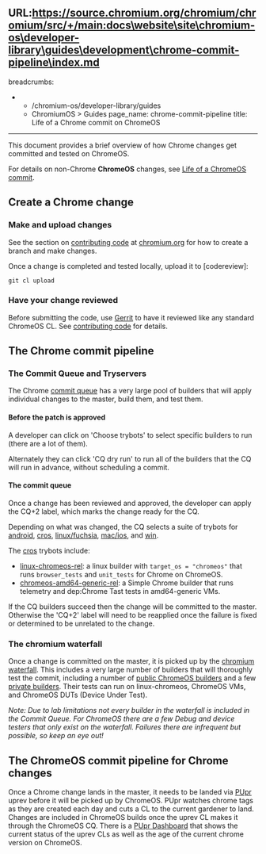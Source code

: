 URL:https://source.chromium.org/chromium/chromium/src/+/main:docs\website\site\chromium-os\developer-library\guides\development\chrome-commit-pipeline\index.md
---
breadcrumbs:
- - /chromium-os/developer-library/guides
  - ChromiumOS > Guides
page_name: chrome-commit-pipeline
title: Life of a Chrome commit on ChromeOS
---

This document provides a brief overview of how Chrome changes get committed
and tested on ChromeOS.

For details on non-Chrome **ChromeOS** changes, see
[Life of a ChromeOS commit](/chromium-os/developer-library/reference/development/cros-commit-pipeline/).

## Create a Chrome change

### Make and upload changes

See the section on [contributing code] at [chromium.org]
for how to create a branch and make changes.

Once a change is completed and tested locally, upload it to [codereview]:

```git cl upload```

### Have your change reviewed

Before submitting the code, use [Gerrit] to have it reviewed like any standard
ChromeOS CL. See [contributing code] for details.

## The Chrome commit pipeline

### The Commit Queue and Tryservers

The Chrome [commit queue] has a very large pool of builders that will apply
individual changes to the master, build them, and test them.

#### Before the patch is approved

A developer can click on 'Choose trybots' to select specific builders to run
(there are a lot of them).

Alternately they can click 'CQ dry run' to run all of the builders that the
CQ will run in advance, without scheduling a commit.

#### The commit queue

Once a change has been reviewed and approved, the developer can apply the CQ+2
label, which marks the change ready for the CQ.

Depending on what was changed, the CQ selects a suite of trybots for
[android], [cros], [linux/fuchsia], [mac/ios], and [win].

The [cros] trybots include:
- [linux-chromeos-rel]: a linux builder with `target_os = "chromeos"` that runs
`browser_tests` and `unit_tests` for Chrome on ChromeOS.
- [chromeos-amd64-generic-rel]: a Simple Chrome builder that runs telemetry and
dep:Chrome Tast tests in amd64-generic VMs.

If the CQ builders succeed then the change will be committed to the master.
Otherwise the 'CQ+2' label will need to be reapplied once the failure is fixed
or determined to be unrelated to the change.

### The chromium waterfall

Once a change is committed on the master, it is picked up by the
[chromium waterfall]. This includes a very large number of builders that will
thoroughly test the commit, including a number of [public ChromeOS builders]
and a few [private builders]. Their tests can run on linux-chromeos, ChromeOS
VMs, and ChromeOS DUTs (Device Under Test).

*Note: Due to lab limitations not every builder in the waterfall is included
in the Commit Queue. For ChromeOS there are a few Debug and device testers that
only exist on the waterfall. Failures there are infrequent but possible, so keep
an eye out!*

## The ChromeOS commit pipeline for Chrome changes

Once a Chrome change lands in the master, it needs to be landed via [PUpr]
uprev before it will be picked up by ChromeOS. PUpr watches chrome tags
as they are created each day and cuts a CL to the current gardener to land.
Changes are included in ChromeOS builds once the uprev CL makes it through
the ChromeOS CQ. There is a [PUpr Dashboard] that shows the current status
of the uprev CLs as well as the age of the current chrome version on ChromeOS.

[contributing code]: /chromium-os/developer-library/guides/development/contributing/
[commit queue]: https://chromium.googlesource.com/chromium/src/+/HEAD/infra/config/generated/cq-builders.md
[chromium.org]: /
[Gerrit]: https://chromium-review.googlesource.com/
[android]: https://ci.chromium.org/p/chromium/g/tryserver.chromium.android
[cros]: https://ci.chromium.org/p/chromium/g/tryserver.chromium.chromiumos
[mac/ios]: https://ci.chromium.org/p/chromium/g/tryserver.chromium.mac
[linux/fuchsia]: https://ci.chromium.org/p/chromium/g/tryserver.chromium.linux
[win]: https://ci.chromium.org/p/chromium/g/tryserver.chromium.win
[linux-chromeos-rel]: https://ci.chromium.org/p/chromium/builders/luci.chromium.try/linux-chromeos-rel
[chromeos-amd64-generic-rel]: https://ci.chromium.org/p/chromium/builders/luci.chromium.try/chromeos-amd64-generic-rel
[chromium waterfall]: https://ci.chromium.org/p/chromium/g/main/console
[public ChromeOS builders]: https://ci.chromium.org/p/chromium/g/chromium.chromiumos/builders
[private builders]: https://ci.chromium.org/p/chrome/g/chrome/builders
[PUpr]: https://g3doc.corp.google.com/company/teams/chrome/ops/chromeos/chromeos-infra/continuous_integration/pupr.md
[PUpr Dashboard]: http://go/chromeos-dash-pupr-chrome
